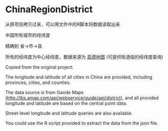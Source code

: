 # ChinaRegionDistrict

从原项目拷贝过来，可以用文件中的R脚本将数据读取出来

中国所有城市的经纬度

精确到 省->市->县

所有的经纬度为中心经纬度，数据来源为 [高德地图](http://lbs.amap.com/api/webservice/guide/api/district) (可提供街道级的经纬度查询)

Copied from the original project.

The longitude and latitude of all cities in China are provided, including provinces, cities, and counties. 

The data source is from Gaode Maps (http://lbs.amap.com/api/webservice/guide/api/district), and all provided longitude and latitude are based on the central point data. 

Street-level longitude and latitude queries are also available.

You could use the R script provided to extract the data from the json file.
